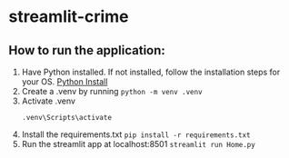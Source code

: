 # streamlit-crime
## How to run the application:
1. Have Python installed. If not installed, follow the installation steps for your OS. [Python Install](https://www.python.org/downloads/)
2. Create a .venv by running `python -m venv .venv`
3. Activate .venv
    ```
    .venv\Scripts\activate
    ```
4. Install the requirements.txt `pip install -r requirements.txt`
5. Run the streamlit app at localhost:8501 `streamlit run Home.py`